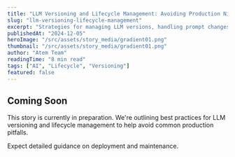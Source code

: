 ```yaml
---
title: "LLM Versioning and Lifecycle Management: Avoiding Production Nightmares"
slug: "llm-versioning-lifecycle-management"
excerpt: "Strategies for managing LLM versions, handling prompt changes, dataset shifts, and rollbacks to ensure smooth AI deployments."
publishedAt: "2024-12-05"
heroImage: "/src/assets/story_media/gradient01.png"
thumbnail: "/src/assets/story_media/gradient01.png"
author: "Atem Team"
readingTime: "8 min read"
tags: ["AI", "Lifecycle", "Versioning"]
featured: false
---
```


## Coming Soon

This story is currently in preparation. We're outlining best practices for LLM versioning and lifecycle management to help avoid common production pitfalls.

Expect detailed guidance on deployment and maintenance.
